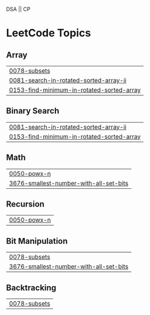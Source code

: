 DSA || CP


<!---LeetCode Topics Start-->
# LeetCode Topics
## Array
|  |
| ------- |
| [0078-subsets](https://github.com/shreyamane1526/leetcode-potd-serious/tree/master/0078-subsets) |
| [0081-search-in-rotated-sorted-array-ii](https://github.com/shreyamane1526/leetcode-potd-serious/tree/master/0081-search-in-rotated-sorted-array-ii) |
| [0153-find-minimum-in-rotated-sorted-array](https://github.com/shreyamane1526/leetcode-potd-serious/tree/master/0153-find-minimum-in-rotated-sorted-array) |
## Binary Search
|  |
| ------- |
| [0081-search-in-rotated-sorted-array-ii](https://github.com/shreyamane1526/leetcode-potd-serious/tree/master/0081-search-in-rotated-sorted-array-ii) |
| [0153-find-minimum-in-rotated-sorted-array](https://github.com/shreyamane1526/leetcode-potd-serious/tree/master/0153-find-minimum-in-rotated-sorted-array) |
## Math
|  |
| ------- |
| [0050-powx-n](https://github.com/shreyamane1526/leetcode-potd-serious/tree/master/0050-powx-n) |
| [3676-smallest-number-with-all-set-bits](https://github.com/shreyamane1526/leetcode-potd-serious/tree/master/3676-smallest-number-with-all-set-bits) |
## Recursion
|  |
| ------- |
| [0050-powx-n](https://github.com/shreyamane1526/leetcode-potd-serious/tree/master/0050-powx-n) |
## Bit Manipulation
|  |
| ------- |
| [0078-subsets](https://github.com/shreyamane1526/leetcode-potd-serious/tree/master/0078-subsets) |
| [3676-smallest-number-with-all-set-bits](https://github.com/shreyamane1526/leetcode-potd-serious/tree/master/3676-smallest-number-with-all-set-bits) |
## Backtracking
|  |
| ------- |
| [0078-subsets](https://github.com/shreyamane1526/leetcode-potd-serious/tree/master/0078-subsets) |
<!---LeetCode Topics End-->